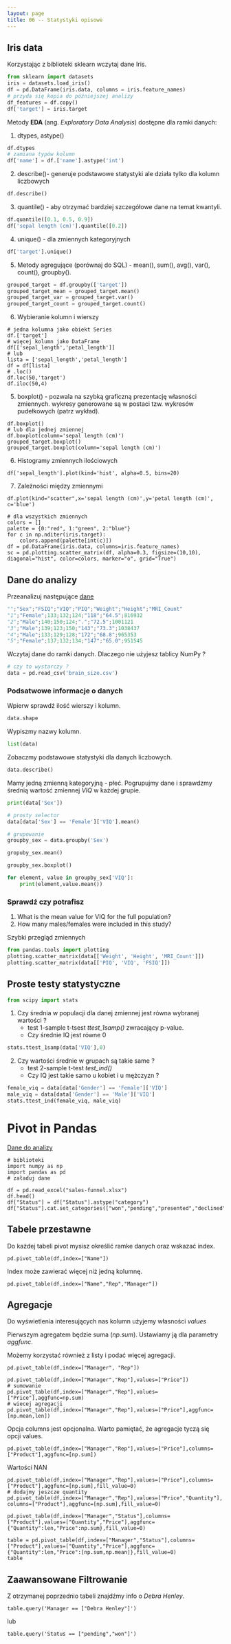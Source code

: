 ```yaml
---
layout: page
title: 06 -- Statystyki opisowe
---
```



## Iris data

Korzystając z biblioteki sklearn wczytaj dane Iris.

```python
from sklearn import datasets
iris = datasets.load_iris()
df = pd.DataFrame(iris.data, columns = iris.feature_names)
# przyda się kopia do późniejszej analizy
df_features = df.copy()
df['target'] = iris.target
```

Metody **EDA** (ang. _Exploratory Data Analysis_) dostępne dla ramki danych:

1. dtypes, astype()

```python
df.dtypes
# zamiana typów kolumn
df['name'] = df.['name'].astype('int')
```

2. describe()- generuje podstawowe statystyki ale działa tylko dla kolumn liczbowych

```python
df.describe()
```

3. quantile() - aby otrzymać bardziej szczegółowe dane na temat kwantyli.

```python
df.quantile([0.1, 0.5, 0.9])
df['sepal length (cm)'].quantile([0.2])
```

4. unique()  - dla zmiennych kategoryjnych

```python
df['target'].unique()
```

5. Metody agregujące (porównaj do SQL) - mean(), sum(), avg(), var(), count(), groupby().

```python
grouped_target = df.groupby(['target'])
grouped_target_mean = grouped_target.mean()
grouped_target_var = grouped_target.var()
grouped_target_count = grouped_target.count()
```

6. Wybieranie kolumn i wierszy

```{python}
# jedna kolumna jako obiekt Series
df.['target']
# więcej kolumn jako DataFrame
df[['sepal_length','petal_length']]
# lub
lista = ['sepal_length','petal_length']
df = df[lista]
# .loc()
df.loc(50,'target')
df.iloc(50,4)
```

5. boxplot() - pozwala na szybką graficzną prezentację własności zmiennych. wykresy generowane są w postaci tzw. wykresów pudełkowych (patrz wykład).

```{python}
df.boxplot()
# lub dla jednej zmiennej
df.boxplot(column='sepal length (cm)')
grouped_target.boxplot()
grouped_target.boxplot(column='sepal length (cm)')
```

6. Histogramy zmiennych ilościowych

```{python}
df['sepal_length'].plot(kind='hist', alpha=0.5, bins=20)
```

7. Zależności między zmiennymi

```{python}
df.plot(kind="scatter",x='sepal length (cm)',y='petal length (cm)', c='blue')

# dla wszystkich zmiennych
colors = []
palette = {0:"red", 1:"green", 2:"blue"}
for c in np.nditer(iris.target):
    colors.append(palette[int(c)])
df = pd.DataFrame(iris.data, columns=iris.feature_names)
sc = pd.plotting.scatter_matrix(df, alpha=0.3, figsize=(10,10), diagonal="hist", color=colors, marker="o", grid="True")
```

## Dane do analizy

Przeanalizuj następujące [dane](data/Brain_Size.csv)

```python
"";"Sex";"FSIQ";"VIQ";"PIQ";"Weight";"Height";"MRI_Count"
"1";"Female";133;132;124;"118";"64.5";816932
"2";"Male";140;150;124;".";"72.5";1001121
"3";"Male";139;123;150;"143";"73.3";1038437
"4";"Male";133;129;128;"172";"68.8";965353
"5";"Female";137;132;134;"147";"65.0";951545
```

Wczytaj dane do ramki danych. Dlaczego nie użyjesz tablicy NumPy ?

```python
# czy to wystarczy ?
data = pd.read_csv('brain_size.csv')
```

### Podsatwowe informacje o danych

Wpierw sprawdź ilość wierszy i kolumn.

```python
data.shape
```

Wypiszmy nazwy kolumn.

```python
list(data)
```

Zobaczmy podstawowe statystyki dla danych liczbowych.

```python
data.describe()
```

Mamy jedną zmienną kategoryjną - płeć. Pogrupujmy dane i sprawdzmy średnią wartość zmiennej _VIQ_ w każdej grupie.

```python
print(data['Sex'])

# prosty selector
data[data['Sex'] == 'Female']['VIQ'].mean()

# grupowanie
groupby_sex = data.groupby('Sex')

gropuby_sex.mean()

groupby_sex.boxplot()

for element, value in groupby_sex['VIQ']:
    print(element,value.mean())
```

### Sprawdź czy potrafisz

1. What is the mean value for VIQ for the full population?
2. How many males/females were included in this study?

Szybki przegląd zmiennych

```python
from pandas.tools import plotting
plotting.scatter_matrix(data[['Weight', 'Height', 'MRI_Count']])
plotting.scatter_matrix(data[['PIQ', 'VIQ', 'FSIQ']])
```

## Proste testy statystyczne

```python
from scipy import stats
```

1. Czy średnia w populacji dla danej zmiennej jest równa wybranej wartości ?
    - test 1-sample t-tsest *ttest_1samp()* zwracający p-value.
    - Czy średnie IQ jest równe 0

```python
stats.ttest_1samp(data['VIQ'],0)
```

2. Czy wartości średnie w grupach są takie same ?
    - test 2-sample t-test *test_ind()*
    - Czy IQ jest takie samo u kobiet i u mężczyzn ?

```python
female_viq = data[data['Gender'] == 'Female']['VIQ']
male_viq = data[data['Gender'] == 'Male']['VIQ']
stats.ttest_ind(female_viq, male_viq)
```


# Pivot in Pandas

[Dane do analizy]({filename}/files/sales-funnel.xlsx)

```{Python}
# biblioteki
import numpy as np
import pandas as pd
# załaduj dane

df = pd.read_excel("sales-funnel.xlsx")
df.head()
df["Status"] = df["Status"].astype("category")
df["Status"].cat.set_categories(["won","pending","presented","declined"],inplace=True)
```

## Tabele przestawne

Do każdej tabeli pivot mysisz określić ramke danych oraz wskazać index.

```{Python}
pd.pivot_table(df,index=["Name"])
```

Index może zawierać więcej niż jedną kolumnę.

```{python}
pd.pivot_table(df,index=["Name","Rep","Manager"])
```

## Agregacje

Do wyświetlenia interesujących nas kolumn użyjemy własności _values_

Pierwszym agregatem będzie suma (_np.sum_). Ustawiamy ją dla parametry _aggfunc_.

Możemy korzystać również z listy i podać więcej agregacji.

```{Python}
pd.pivot_table(df,index=["Manager", "Rep"])

pd.pivot_table(df,index=["Manager","Rep"],values=["Price"])
# sumowanie
pd.pivot_table(df,index=["Manager","Rep"],values=["Price"],aggfunc=np.sum)
# wiecej agregacji
pd.pivot_table(df,index=["Manager","Rep"],values=["Price"],aggfunc=[np.mean,len])
```

Opcja columns jest opcjonalna. Warto pamiętać, że agregacje tyczą się opcji values.

```{Python}
pd.pivot_table(df,index=["Manager","Rep"],values=["Price"],columns=["Product"],aggfunc=[np.sum])
```

Wartości NAN

```{Python}
pd.pivot_table(df,index=["Manager","Rep"],values=["Price"],columns=["Product"],aggfunc=[np.sum],fill_value=0)
# dodajmy jeszcze quantity
pd.pivot_table(df,index=["Manager","Rep"],values=["Price","Quantity"], columns=["Product"],aggfunc=[np.sum],fill_value=0)
```

```{Python}
pd.pivot_table(df,index=["Manager","Status"],columns=["Product"],values=["Quantity","Price"],aggfunc={"Quantity":len,"Price":np.sum},fill_value=0)

table = pd.pivot_table(df,index=["Manager","Status"],columns=["Product"],values=["Quantity","Price"],aggfunc={"Quantity":len,"Price":[np.sum,np.mean]},fill_value=0)
table
```

## Zaawansowane Filtrowanie

Z otrzymanej poprzednio tabeli znajdźmy info o _Debra Henley_.

```{Python}
table.query('Manager == ["Debra Henley"]')
```

lub

```{python}
table.query('Status == ["pending","won"]')
```

